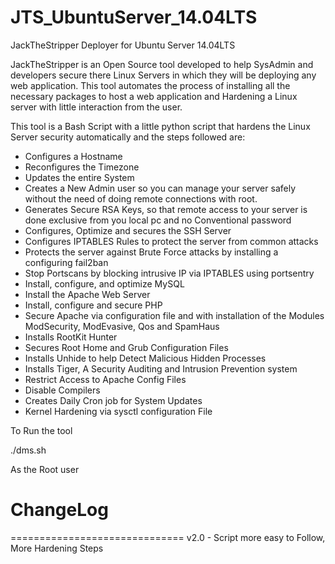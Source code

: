 JTS_UbuntuServer_14.04LTS
=========================

JackTheStripper Deployer for Ubuntu Server 14.04LTS

JackTheStripper is an Open Source tool developed to help SysAdmin and developers secure there Linux Servers in which they will be deploying any web application. This tool automates the process of installing all the necessary packages to host a web application and Hardening a Linux server with little interaction from the user.

This tool is a Bash Script with a little python script that hardens the Linux Server security automatically and the steps followed are:

* Configures a Hostname
* Reconfigures the Timezone
* Updates the entire System
* Creates a New Admin user so you can manage your server safely without the need of doing remote connections with root.
* Generates Secure RSA Keys, so that remote access to your server is done exclusive from you local pc and no Conventional password
* Configures, Optimize and secures the SSH Server
* Configures IPTABLES Rules to protect the server from common attacks
* Protects the server against Brute Force attacks by installing a configuring fail2ban
* Stop Portscans by blocking intrusive IP via IPTABLES using portsentry
* Install, configure, and optimize MySQL
* Install the Apache Web Server
* Install, configure and secure PHP
* Secure Apache via configuration file and with installation of the Modules ModSecurity, ModEvasive, Qos and SpamHaus
* Installs RootKit Hunter
* Secures Root Home and Grub Configuration Files
* Installs Unhide to help Detect Malicious Hidden Processes
* Installs Tiger, A Security Auditing and Intrusion Prevention system
* Restrict Access to Apache Config Files
* Disable Compilers
* Creates Daily Cron job for System Updates
* Kernel Hardening via sysctl configuration File

To Run the tool

./dms.sh

As the Root user

# ChangeLog
==============================
v2.0 - Script more easy to Follow, More Hardening Steps
